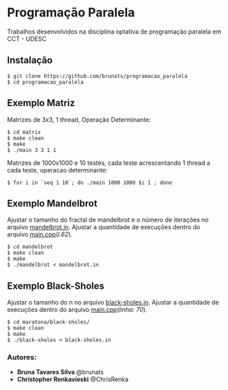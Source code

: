 # Programação Paralela
Trabalhos desenvolvidos na disciplina optativa de programação paralela em CCT - UDESC
## Instalação
```
$ git clone https://github.com/brunats/programacao_paralela
$ cd programacao_paralela
```

## Exemplo Matriz
Matrizes de 3x3, 1 thread, Operação Determinante:
```
$ cd matrix
$ make clean
$ make
$ ./main 3 3 1 1
```
Matrizes de 1000x1000 e 10 testes, cada teste acrescentando 1 thread a cada teste, operacao determinante:
```
$ for i in `seq 1 10`; do ./main 1000 1000 $i 1 ; done
```

## Exemplo Mandelbrot
Ajustar o tamanho do fractal de mandelbrot e o número de iterações no arquivo [mandelbrot.in](mandelbrot.in).
Ajustar a quantidade de execuções dentro do arquivo [main.cpp](main.cpp)(*l.62*).
```
$ cd mandelbrot
$ make clean
$ make
$ ./mandelbrot < mandelbrot.in
```

## Exemplo Black-Sholes
Ajustar o tamanho do n no arquivo [black-sholes.in](black-sholes.in).
Ajustar a quantidade de execuções dentro do arquivo [main.cpp](main.cpp)(*linha: 70*).

```
$ cd maratona/black-sholes/
$ make clean
$ make
$ ./black-sholes < black-sholes.in
```

### Autores:
* **Bruna Tavares Silva**       @brunats
* **Christopher Renkavieski**   @ChrisRenka
